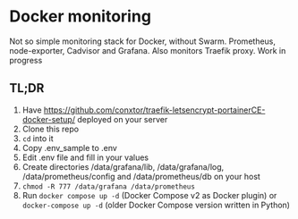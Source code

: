 # Docker monitoring
Not so simple monitoring stack for Docker, without Swarm. Prometheus, node-exporter, Cadvisor and Grafana. Also monitors Traefik proxy. Work in progress

## TL;DR

1. Have https://github.com/conxtor/traefik-letsencrypt-portainerCE-docker-setup/ deployed on your server
2. Clone this repo
3. `cd` into it
4. Copy .env_sample to .env
5. Edit .env file and fill in your values
6. Create directories /data/grafana/lib, /data/grafana/log, /data/prometheus/config and /data/prometheus/db on your host
7. `chmod -R 777 /data/grafana /data/prometheus`
7. Run `docker compose up -d` (Docker Compose v2 as Docker plugin) or `docker-compose up -d` (older Docker Compose version written in Python)


